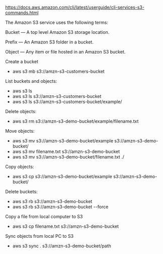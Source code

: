https://docs.aws.amazon.com/cli/latest/userguide/cli-services-s3-commands.html

The Amazon S3 service uses the following terms:

Bucket — A top level Amazon S3 storage location.

Prefix — An Amazon S3 folder in a bucket.

Object — Any item or file hosted in an Amazon S3 bucket.

Create a bucket
* aws s3 mb s3://amzn-s3-customers-bucket

List buckets and objects:

* aws s3 ls
* aws s3 ls s3://amzn-s3-customers-bucket
* aws s3 ls s3://amzn-s3-customers-bucket/example/

Delete objects:

* aws s3 rm s3://amzn-s3-demo-bucket/example/filename.txt

Move objects:

* aws s3 mv s3://amzn-s3-demo-bucket/example s3://amzn-s3-demo-bucket/
* aws s3 mv filename.txt s3://amzn-s3-demo-bucket
* aws s3 mv s3://amzn-s3-demo-bucket/filename.txt ./

Copy objects:

* aws s3 cp s3://amzn-s3-demo-bucket/example s3://amzn-s3-demo-bucket/

Delete buckets:

* aws s3 rb s3://amzn-s3-demo-bucket
* aws s3 rb s3://amzn-s3-demo-bucket --force

Copy a file from local computer to S3 
* aws s3 cp filename.txt s3://amzn-s3-demo-bucket

Sync objects from local PC to S3 
* aws s3 sync . s3://amzn-s3-demo-bucket/path
